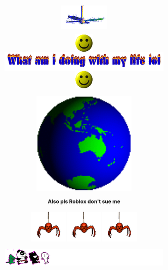 <h3 align="center">
<img src="media/fan.gif" align="center">

<img src="media/smile.gif" align="center"> <img src="media/logo.gif" align="center" width="700"> <img src="media/smile.gif" align="center">

<h3 align="center">
<img src="media/Earth.gif" align="center" width="300"/>

<h3 align="center">
Also pls Roblox don't sue me
<h3 align="center">
<img src="media/skullspider.gif" align="center"> <img src="media/skullspider.gif" align="center"> <img src="media/skullspider.gif" align="center">
  
<h3 align="center">
<img src="media/run.gif" align="center">
</h3>